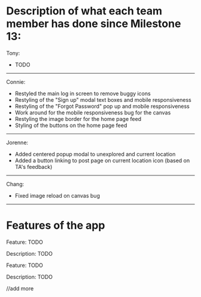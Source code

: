 # Description of what each team member has done since Milestone 13:


Tony:
- TODO


---

Connie:
- Restyled the main log in screen to remove buggy icons
- Restyling of the "Sign up" modal text boxes and mobile responsiveness
- Restyling of the "Forgot Password" pop up and mobile responsiveness
- Work around for the mobile responsiveness bug for the canvas
- Restyling the image border for the home page feed
- Styling of the buttons on the home page feed


---

Jorenne:
- Added centered popup modal to unexplored and current location
- Added a button linking to post page on current location icon (based on TA's feedback)


---

Chang:
- Fixed image reload on canvas bug


---


# Features of the app


Feature: TODO

Description: TODO


Feature: TODO

Description: TODO


//add more
